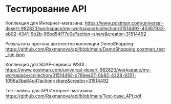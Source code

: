 # Тестирование API
Коллекция для Интернет-магазина: https://www.postman.com/universal-desert-982823/workspace/my-workspace/collection/31514492-45367933-eb02-4341-9b2b-99bd54f77c0e?action=share&creator=31514492

Результаты прогона автотестов коллекции DemoShopping: https://github.com/Raxmanova/api/blob/main/DemoShopping.postman_test_run.json

Коллекция для SOAP-сервиса WSDL: https://www.postman.com/universal-desert-982823/workspace/my-workspace/collection/31514492-c76bee27-0b82-4228-9251-1096a3ba64c4?action=share&creator=31514492

Тест-кейсы для API Интернет-магазина: https://github.com/Raxmanova/api/blob/main/Test-case_API.pdf
